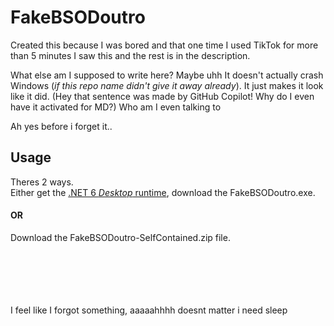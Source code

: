 # FakeBSODoutro

Created this because I was bored and that one time I used TikTok for more than 5 minutes I saw this and the rest is in the description.

What else am I supposed to write here?
Maybe uhh
It doesn't actually crash Windows (*if this repo name didn't give it away already*).
It just makes it look like it did. (Hey that sentence was made by GitHub Copilot! Why do I even have it activated for MD?)
Who am I even talking to

Ah yes before i forget it..

## Usage
Theres 2 ways.\
Either get the [.NET 6 *Desktop* runtime](https://dotnet.microsoft.com/en-us/download/dotnet/6.0), download the FakeBSODoutro.exe.

#### OR

Download the FakeBSODoutro-SelfContained.zip file.

\
\
\
\
\
I feel like I forgot something, aaaaahhhh doesnt matter i need sleep
